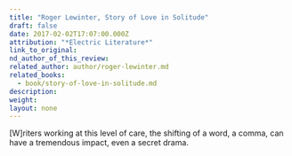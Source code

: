 ```yaml
---
title: "Roger Lewinter, Story of Love in Solitude"
draft: false
date: 2017-02-02T17:07:00.000Z
attribution: "*Electric Literature*"
link_to_original:
nd_author_of_this_review:
related_author: author/roger-lewinter.md
related_books:
  - book/story-of-love-in-solitude.md
description:
weight:
layout: none
---
```

[W]riters working at this level of care, the shifting of a word, a comma, can have a tremendous impact, even a secret drama.

